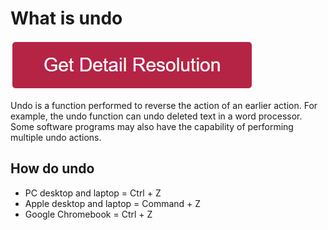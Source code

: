 # What is undo

[![What is undo](redd.png)](https://github.com/outmeta/what.is.undo)

Undo is a function performed to reverse the action of an earlier action. For example, the undo function can undo deleted text in a word processor. Some software programs may also have the capability of performing multiple undo actions.

## How do undo

* PC desktop and laptop = Ctrl + Z
* Apple desktop and laptop = Command + Z
* Google Chromebook = Ctrl + Z
